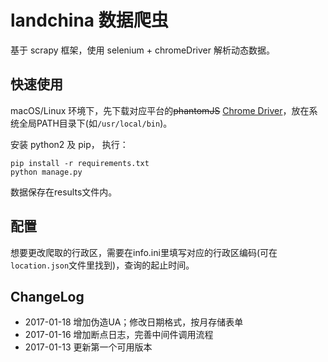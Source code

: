 # landchina 数据爬虫

基于 scrapy 框架，使用 selenium + chromeDriver 解析动态数据。

## 快速使用
macOS/Linux 环境下，先下载对应平台的~~phantomJS~~ [Chrome Driver](https://sites.google.com/a/chromium.org/chromedriver/downloads)，放在系统全局PATH目录下(如`/usr/local/bin`)。

安装 python2 及 pip， 执行：

```
pip install -r requirements.txt
python manage.py
```

数据保存在results文件内。

## 配置

想要更改爬取的行政区，需要在info.ini里填写对应的行政区编码(可在`location.json`文件里找到)，查询的起止时间。


## ChangeLog

* 2017-01-18 增加伪造UA；修改日期格式，按月存储表单
* 2017-01-16 增加断点日志，完善中间件调用流程
* 2017-01-13 更新第一个可用版本



